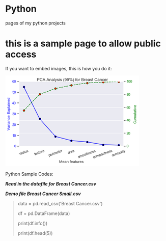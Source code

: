 # Python
pages of my python projects

# this is a sample page to allow public access


If you want to embed images, this is how you do it:

![](img/PCA.png)


Python Sample Codes:


**_Read in the datafile for Breast Cancer.csv_**

**_Demo file Breast Cancer Small.csv_**


> data = pd.read_csv('Breast Cancer.csv')
> 
> df   = pd.DataFrame(data)
> 
> print(df.info())                    
> 
> print(df.head(5))
